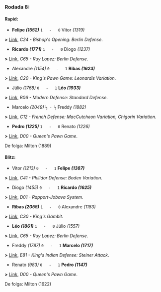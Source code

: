 ### Rodada 8:

#### Rapid:

* **Felipe *(1552)*** `1   -   0`  Vitor *(1319)*

**>** [Link](https://www.lichess.org/il8Y1UYr), *C24 - Bishop's Opening: Berlin Defense*.
* **Ricardo *(1771)*** `1   -   0`  Diogo *(1237)*

**>** [Link](https://www.lichess.org/676T5NmF), *C65 - Ruy Lopez: Berlin Defense*.
* Alexandre *(1154)* `0   -   1` **Ribas *(1623)***

**>** [Link](https://www.lichess.org/v82wftGd), *C20 - King's Pawn Game: Leonardis Variation*.
* Júlio *(1768)* `0   -   1` **Léo *(1933)***

**>** [Link](https://www.lichess.org/Y3GmBysX), *B06 - Modern Defense: Standard Defense*.
* Marcelo *(2049)* `½ - ½` Freddy *(1882)*

**>** [Link](https://www.lichess.org/ULDJhyiK), *C12 - French Defense: MacCutcheon Variation, Chigorin Variation*.
* **Pedro *(1225)*** `1   -   0`  Renato *(1226)*

**>** [Link](https://www.lichess.org/eHkRZq9s), *D00 - Queen's Pawn Game*.

De folga: Milton (1889)

#### Blitz:

* Vitor *(1213)* `0   -   1` **Felipe *(1387)***

**>** [Link](https://www.lichess.org/PoxhQGHP), *C41 - Philidor Defense: Boden Variation*.
* Diogo *(1455)* `0   -   1` **Ricardo *(1625)***

**>** [Link](https://www.lichess.org/tOKohgQf), *D01 - Rapport-Jobava System*.
* **Ribas *(2055)*** `1   -   0`  Alexandre *(1183)*

**>** [Link](https://www.lichess.org/1QNCTqCm), *C30 - King's Gambit*.
* **Léo *(1861)*** `1   -   0`  Júlio *(1557)*

**>** [Link](https://www.lichess.org/vhpeAYWf), *C65 - Ruy Lopez: Berlin Defense*.
* Freddy *(1787)* `0   -   1` **Marcelo *(1717)***

**>** [Link](https://www.lichess.org/aQvQgFvB), *E81 - King's Indian Defense: Steiner Attack*.
* Renato *(983)* `0   -   1` **Pedro *(1147)***

**>** [Link](https://www.lichess.org/xt6SEfF6), *D00 - Queen's Pawn Game*.

De folga: Milton (1622)

